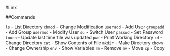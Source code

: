 #Linx

##Commands

`ls` - List Directory
`chmod` - Change Modification
`useradd` - Add User
`groupadd` - Add Group
`usermod` - Modify User
`su` - Switch User
`passwd` - Set Password
`touch` - Update last time file was updated
`pwd` - Print Working Directory
`cd` - Change Directory
`cat` - Show Contents of File
`mkdir` - Make Directory
`chown` - Change Ownership
`env` - Show Variables
`rm` - Remove
`mv` - Move
`cp` - Copy

